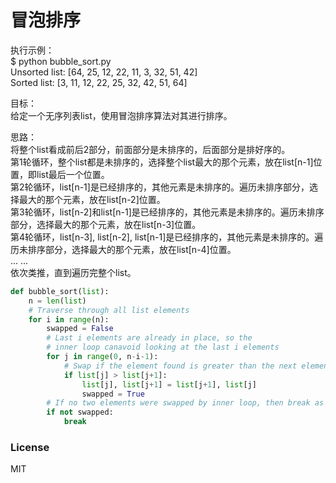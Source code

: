 # 冒泡排序

执行示例：  
$ python bubble_sort.py  
Unsorted list: [64, 25, 12, 22, 11, 3, 32, 51, 42]  
Sorted list: [3, 11, 12, 22, 25, 32, 42, 51, 64]  
  
目标：  
给定一个无序列表list，使用冒泡排序算法对其进行排序。 
  
思路：  
将整个list看成前后2部分，前面部分是未排序的，后面部分是排好序的。  
第1轮循环，整个list都是未排序的，选择整个list最大的那个元素，放在list[n-1]位置，即list最后一个位置。  
第2轮循环，list[n-1]是已经排序的，其他元素是未排序的。遍历未排序部分，选择最大的那个元素，放在list[n-2]位置。  
第3轮循环，list[n-2]和list[n-1]是已经排序的，其他元素是未排序的。遍历未排序部分，选择最大的那个元素，放在list[n-3]位置。  
第4轮循环，list[n-3], list[n-2], list[n-1]是已经排序的，其他元素是未排序的。遍历未排序部分，选择最大的那个元素，放在list[n-4]位置。  
... ...  
依次类推，直到遍历完整个list。  
  
```python
def bubble_sort(list):
    n = len(list)
    # Traverse through all list elements
    for i in range(n):
        swapped = False
        # Last i elements are already in place, so the 
        # inner loop canavoid looking at the last i elements
        for j in range(0, n-i-1):
            # Swap if the element found is greater than the next element
            if list[j] > list[j+1]:
                list[j], list[j+1] = list[j+1], list[j]
                swapped = True
        # If no two elements were swapped by inner loop, then break as the list is sorted
        if not swapped:
            break
```

### License  
  
MIT
